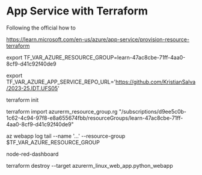# App Service with Terraform

Following the official how to

https://learn.microsoft.com/en-us/azure/app-service/provision-resource-terraform


export TF_VAR_AZURE_RESOURCE_GROUP=learn-47ac8cbe-71ff-4aa0-8cf9-d41c92f40de9

export TF_VAR_AZURE_APP_SERVICE_REPO_URL='https://github.com/KristianSalva/2023-25.IDT.UFS05'

terraform init

terraform import azurerm_resource_group.rg "/subscriptions/d9ee5c0b-1c62-4c94-97f8-e8a655674fbb/resourceGroups/learn-47ac8cbe-71ff-4aa0-8cf9-d41c92f40de9"

az webapp log tail --name '...' --resource-group $TF_VAR_AZURE_RESOURCE_GROUP


node-red-dashboard

terraform destroy --target azurerm_linux_web_app.python_webapp
